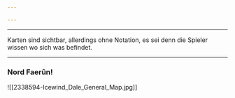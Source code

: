 ```yaml
---

---
```

------
Karten sind sichtbar, allerdings ohne Notation, es sei denn die Spieler wissen wo sich was befindet. 

----

### Nord Faerûn!


![[2338594-Icewind_Dale_General_Map.jpg]]


